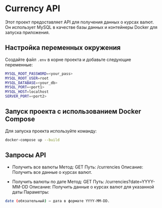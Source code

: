 # Currency API

Этот проект предоставляет API для получения данных о курсах валют. Он использует MySQL в качестве базы данных и контейнеры Docker для запуска приложения.

## Настройка переменных окружения

Создайте файл `.env` в корне проекта и добавьте следующие переменные:

```bash
MYSQL_ROOT_PASSWORD=<your_pass>
MYSQL_ROOT_USER=root
MYSQL_DATABASE=<your_db>
MYSQL_PORT=<port1>
MYSQL_HOST=localhost
SERVER_PORT=<port2>
```

## Запуск проекта с использованием Docker Compose

Для запуска проекта используйте команду:

```bash
docker-compose up --build
```

## Запросы API

- Получить все валюты
Метод: GET
Путь: /currencies
Описание: Получить все данные о курсах валют.

- Получить валюты по дате
Метод: GET
Путь: /currencies?date=YYYY-MM-DD
Описание: Получить данные о курсах валют для указанной даты
Параметры:
```bash
date (обязательный) — дата в формате YYYY-MM-DD.
```